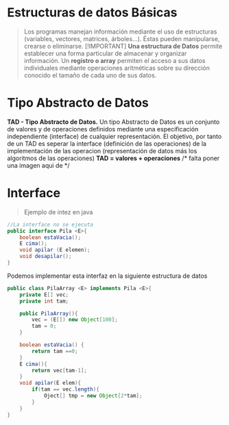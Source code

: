 
# Estructuras de datos Básicas
>Los programas manejan información mediante el uso de estructuras (variables, vectores, matrices, árboles...). Éstas pueden manipularse, crearse o eliminarse.
>[!IMPORTANT]
>**Una estructura de Datos** permite establecer una forma particular de almacenar y organizar información.
Un **registro o array**  permiten el acceso a sus datos individuales mediante operaciones aritméticas sobre su dirección conocido el tamaño de cada uno de sus datos.

# Tipo Abstracto de Datos
**TAD - Tipo Abstracto de Datos.** Un tipo Abstracto de Datos es un conjunto de valores y de operaciones definidos mediante una especificación independiente (interface) de cualquier representación. El objetivo, por  tanto de un TAD es seperar la interface (definición de las operaciones) de la implementación de las operacion (representación de datos más los algoritmos de las operaciones)
**TAD = valores + operaciones**
/*
falta poner una imagen aqui de 
 */
# Interface
>
>Ejemplo de intez en java

```java
//La interface no se ejecuta
public interface Pila <E>{
    boolean estaVacia();
    E cima();
    void apilar (E elemen);
    void desapilar();
}
```
Podemos implementar esta interfaz en la siguiente estructura de datos
```java
public class PilaArray <E> implements Pila <E>{
    private E[] vec;
    private int tam;

    public PilaArray(){
        vec = (E[]) new Object[100];
        tam = 0;
    }

    boolean estaVacia() {
        return tam ==0;
    }
    E cima(){
        return vec[tam-1];
    }
    void apilar(E elem){
        if(tam == vec.length){
            Oject[] tmp = new Object[2*tam];
        }       
    }
}
```